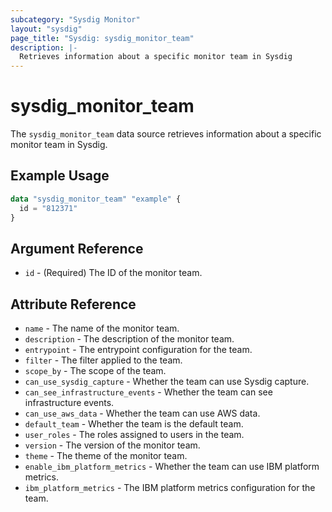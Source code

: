 ```yaml
---
subcategory: "Sysdig Monitor"
layout: "sysdig"
page_title: "Sysdig: sysdig_monitor_team"
description: |-
  Retrieves information about a specific monitor team in Sysdig
---
```


# sysdig_monitor_team

The `sysdig_monitor_team` data source retrieves information about a specific monitor team in Sysdig.

## Example Usage

```terraform
data "sysdig_monitor_team" "example" {
  id = "812371"
}
```

## Argument Reference

- `id` - (Required) The ID of the monitor team.

## Attribute Reference

- `name` - The name of the monitor team.
- `description` - The description of the monitor team.
- `entrypoint` - The entrypoint configuration for the team.
- `filter` - The filter applied to the team.
- `scope_by` - The scope of the team.
- `can_use_sysdig_capture` - Whether the team can use Sysdig capture.
- `can_see_infrastructure_events` - Whether the team can see infrastructure events.
- `can_use_aws_data` - Whether the team can use AWS data.
- `default_team` - Whether the team is the default team.
- `user_roles` - The roles assigned to users in the team.
- `version` - The version of the monitor team.
- `theme` - The theme of the monitor team.
- `enable_ibm_platform_metrics` - Whether the team can use IBM platform metrics.
- `ibm_platform_metrics` - The IBM platform metrics configuration for the team.
